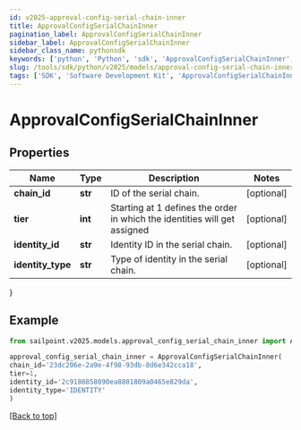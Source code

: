 ```yaml
---
id: v2025-approval-config-serial-chain-inner
title: ApprovalConfigSerialChainInner
pagination_label: ApprovalConfigSerialChainInner
sidebar_label: ApprovalConfigSerialChainInner
sidebar_class_name: pythonsdk
keywords: ['python', 'Python', 'sdk', 'ApprovalConfigSerialChainInner', 'V2025ApprovalConfigSerialChainInner'] 
slug: /tools/sdk/python/v2025/models/approval-config-serial-chain-inner
tags: ['SDK', 'Software Development Kit', 'ApprovalConfigSerialChainInner', 'V2025ApprovalConfigSerialChainInner']
---
```


# ApprovalConfigSerialChainInner


## Properties

Name | Type | Description | Notes
------------ | ------------- | ------------- | -------------
**chain_id** | **str** | ID of the serial chain. | [optional] 
**tier** | **int** | Starting at 1 defines the order in which the identities will get assigned | [optional] 
**identity_id** | **str** | Identity ID in the serial chain. | [optional] 
**identity_type** | **str** | Type of identity in the serial chain. | [optional] 
}

## Example

```python
from sailpoint.v2025.models.approval_config_serial_chain_inner import ApprovalConfigSerialChainInner

approval_config_serial_chain_inner = ApprovalConfigSerialChainInner(
chain_id='23dc206e-2a9e-4f98-93db-8d6e342cca18',
tier=1,
identity_id='2c9180858090ea8801809a0465e829da',
identity_type='IDENTITY'
)

```
[[Back to top]](#) 

